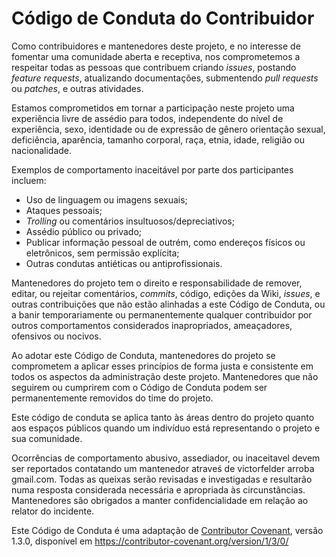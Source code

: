 # Código de Conduta do Contribuidor

Como contribuidores e mantenedores deste projeto, e no interesse de fomentar
uma comunidade aberta e receptiva, nos comprometemos a respeitar todas as
pessoas que contribuem criando _issues_, postando _feature requests_,
atualizando documentações, submentendo _pull requests_ ou _patches_, e outras
atividades.

Estamos comprometidos em tornar a participação neste projeto uma experiência
livre de assédio para todos, independente do nível de experiência, sexo,
identidade ou de expressão de gênero orientação sexual, deficiência, aparência,
tamanho corporal, raça, etnia, idade, religião ou nacionalidade.

Exemplos de comportamento inaceitável por parte dos participantes incluem:

* Uso de linguagem ou imagens sexuais;
* Ataques pessoais;
* _Trolling_ ou comentários insultuosos/depreciativos;
* Assédio público ou privado;
* Publicar informação pessoal de outrém, como endereços físicos ou eletrônicos,
  sem permissão explícita;
* Outras condutas antiéticas ou antiprofissionais.

Mantenedores do projeto tem o direito e responsabilidade de remover, editar, ou
rejeitar comentários, _commits_, código, edições da Wiki, _issues_, e outras
contribuições que não estão alinhadas a este Código de Conduta, ou a banir
temporariamente ou permanentemente qualquer contribuidor por outros
comportamentos considerados inapropriados, ameaçadores, ofensivos ou nocivos.

Ao adotar este Código de Conduta, mantenedores do projeto se comprometem a
aplicar esses princípios de forma justa e consistente em todos os aspectos da
administração deste projeto. Mantenedores que não seguirem ou cumprirem com o
Código de Conduta podem ser permanentemente removidos do time do projeto.

Este código de conduta se aplica tanto às áreas dentro do projeto quanto aos
espaços públicos quando um indivíduo está representando o projeto e sua
comunidade.

Ocorrências de comportamento abusivo, assediador, ou inaceitavel devem ser
reportados contatando um mantenedor atraveś de victorfelder arroba gmail.com.
Todas as queixas serão revisadas e investigadas e resultarão numa resposta
considerada necessária e apropriada às circunstâncias.  Mantenedores são
obrigados a manter confidencialidade em relação ao relator do incidente.

Este Código de Conduta é uma adaptação de [Contributor Covenant][homepage],
versão 1.3.0, disponível em https://contributor-covenant.org/version/1/3/0/

[homepage]: https://contributor-covenant.org
